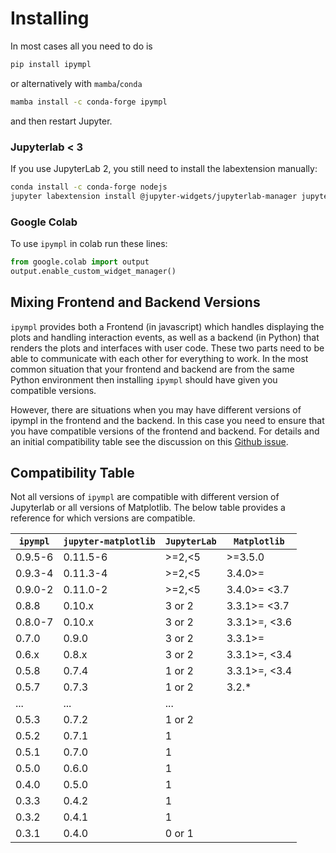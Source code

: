 # Installing

In most cases all you need to do is
```bash
pip install ipympl
```
or alternatively with `mamba`/`conda`

```bash
mamba install -c conda-forge ipympl
```

and then restart Jupyter.


### Jupyterlab < 3
If you use JupyterLab 2, you still need to install the labextension manually:

```bash
conda install -c conda-forge nodejs
jupyter labextension install @jupyter-widgets/jupyterlab-manager jupyter-matplotlib
```


<!--
## Sagemath CoCalc
TODO
-->

### Google Colab

To use `ipympl` in colab run these lines:

```python
from google.colab import output
output.enable_custom_widget_manager()
```

## Mixing Frontend and Backend Versions

`ipympl` provides both a Frontend (in javascript) which handles displaying the plots and handling interaction events, as well as a backend (in Python) that renders the plots and interfaces with user code. These two parts need to be able to communicate with each other for everything to work. In the most common situation that your frontend and backend are from the same Python environment then installing `ipympl` should have given you compatible versions.

However, there are situations when you may have different versions of ipympl in the frontend and the backend. In this case you need to ensure that you have compatible versions of the frontend and backend. For details and an initial compatibility table see the discussion on this [Github issue](https://github.com/matplotlib/ipympl/issues/416).


## Compatibility Table

Not all versions of `ipympl` are compatible with different version of Jupyterlab or all versions of Matplotlib. The below table provides a reference for which versions are compatible.

| `ipympl` | `jupyter-matplotlib` | `JupyterLab` | `Matplotlib` |
|----------|----------------------|--------------|--------------|
| 0.9.5-6  | 0.11.5-6             | >=2,<5       | >=3.5.0      |
| 0.9.3-4  | 0.11.3-4             | >=2,<5       | 3.4.0>=      |
| 0.9.0-2  | 0.11.0-2             | >=2,<5       | 3.4.0>=  <3.7|
| 0.8.8    | 0.10.x               | 3 or 2       | 3.3.1>=  <3.7|
| 0.8.0-7  | 0.10.x               | 3 or 2       | 3.3.1>=, <3.6|
| 0.7.0    | 0.9.0                | 3 or 2       | 3.3.1>=      |
| 0.6.x    | 0.8.x                | 3 or 2       | 3.3.1>=, <3.4|
| 0.5.8    | 0.7.4                | 1 or 2       | 3.3.1>=, <3.4|
| 0.5.7    | 0.7.3                | 1 or 2       | 3.2.*        |
| ...      | ...                  | ...          |              |
| 0.5.3    | 0.7.2                | 1 or 2       |              |
| 0.5.2    | 0.7.1                | 1            |              |
| 0.5.1    | 0.7.0                | 1            |              |
| 0.5.0    | 0.6.0                | 1            |              |
| 0.4.0    | 0.5.0                | 1            |              |
| 0.3.3    | 0.4.2                | 1            |              |
| 0.3.2    | 0.4.1                | 1            |              |
| 0.3.1    | 0.4.0                | 0 or 1       |              |
